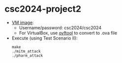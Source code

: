 # csc2024-project2
- [VM image](https://drive.google.com/drive/folders/1OqjFu1R0d-OsmOp220zN8cobCBHxAqVx?usp=sharing): 
    - Username/password: csc2024/csc2024
    - For VirtualBox, use [ovftool](https://developer.vmware.com/web/tool/ovf/) to convert to .ova file
- Execute (using Test Scenario II):
    ```
    make
    ./mitm_attack
    ./pharm_attack
    ```
